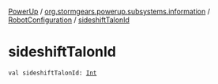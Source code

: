 [PowerUp](../../index.md) / [org.stormgears.powerup.subsystems.information](../index.md) / [RobotConfiguration](index.md) / [sideshiftTalonId](./sideshift-talon-id.md)

# sideshiftTalonId

`val sideshiftTalonId: `[`Int`](https://kotlinlang.org/api/latest/jvm/stdlib/kotlin/-int/index.html)